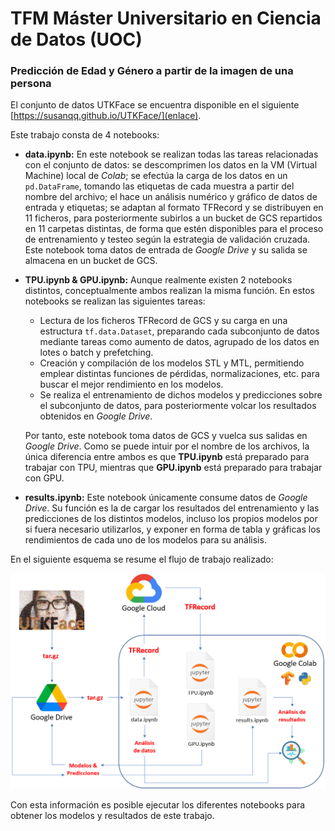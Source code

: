 # TFM Máster Universitario en Ciencia de Datos (UOC)

### Predicción de Edad y Género a partir de la imagen de una persona

El conjunto de datos UTKFace se encuentra disponible en el siguiente [https://susanqq.github.io/UTKFace/](enlace).

Este trabajo consta de 4 notebooks:

* **data.ipynb:** En este notebook se realizan todas las tareas relacionadas con el conjunto de datos: se descomprimen los datos en la VM (Virtual Machine) local de *Colab*; se efectúa la carga de los datos en un `pd.DataFrame`, tomando las etiquetas de cada muestra a partir del nombre del archivo; el hace un análisis numérico y gráfico de datos de entrada y etiquetas; se adaptan al formato TFRecord y se distribuyen en 11 ficheros, para posteriormente  subirlos a un bucket de GCS repartidos en 11 carpetas distintas, de forma que estén disponibles para el proceso de entrenamiento y testeo según la estrategia de validación cruzada. Este notebook toma datos de entrada de *Google Drive* y su salida se almacena en un bucket de GCS.

* **TPU.ipynb & GPU.ipynb:** Aunque realmente existen 2 notebooks distintos, conceptualmente ambos realizan la misma función. En estos notebooks se realizan las siguientes tareas:
  * Lectura de los ficheros TFRecord de GCS y su carga en una estructura `tf.data.Dataset`, preparando cada subconjunto de datos mediante tareas como aumento de datos, agrupado de los datos en lotes o batch y prefetching.
  * Creación y compilación de los modelos STL y MTL, permitiendo emplear distintas funciones de pérdidas, normalizaciones, etc. para buscar el mejor rendimiento en los modelos.
  * Se realiza el entrenamiento de dichos modelos y predicciones sobre el subconjunto de datos, para posteriormente volcar los resultados obtenidos en *Google Drive*. 

  Por tanto, este notebook toma datos de GCS y vuelca sus salidas en *Google Drive*. Como se puede intuir por el nombre de los archivos, la única diferencia entre ambos es que **TPU.ipynb** está preparado para trabajar con TPU, mientras que **GPU.ipynb** está preparado para trabajar con GPU.

* **results.ipynb:** Este notebook únicamente consume datos de *Google Drive*. Su función es la de cargar los resultados del entrenamiento y las predicciones de los distintos modelos, incluso los propios modelos por si fuera necesario utilizarlos, y exponer en forma de tabla y gráficas los rendimientos de cada uno de los modelos para su análisis.

En el siguiente esquema se resume el flujo de trabajo realizado:

![Arquitectura utilizada](https://github.com/alegalalb1/TFM/blob/main/esquema.png?raw=true)

Con esta información es posible ejecutar los diferentes notebooks para obtener los modelos y resultados de este trabajo.
